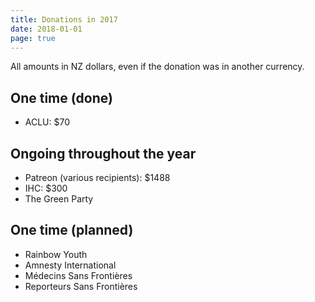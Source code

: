 ```yaml
---
title: Donations in 2017
date: 2018-01-01
page: true
---
```


All amounts in NZ dollars, even if the donation was in another currency.

## One time (done)

- ACLU: $70

## Ongoing throughout the year

- Patreon (various recipients): $1488
- IHC: $300
- The Green Party

## One time (planned)

- Rainbow Youth
- Amnesty International
- Médecins Sans Frontières
- Reporteurs Sans Frontières

